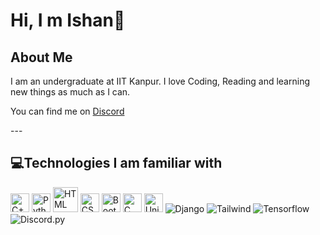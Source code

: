 # Hi, I m Ishan👋
## **About Me**

I am an undergraduate at IIT Kanpur. I love Coding, Reading and learning new things as much as I can. <br>
<p>You can find me on <a href="https://discordid.netlify.app/?id=576442029337477130">Discord</a></p>
---
 
## **💻Technologies I am familiar with**

<p>
<img title="C++" alt="C++" src="https://raw.githubusercontent.com/jmnote/z-icons/master/svg/cpp.svg" width="30px">
<img title="Python" alt="Python" src="https://raw.githubusercontent.com/jmnote/z-icons/master/svg/python.svg" width="30px">
<img title="HTML" alt="HTML" src="https://upload.wikimedia.org/wikipedia/commons/6/61/HTML5_logo_and_wordmark.svg" width="40px">
<img title="CSS" alt="CSS" src="https://upload.wikimedia.org/wikipedia/commons/3/3d/CSS.3.svg" width="30px">
<img title="Bootstrap" alt="Bootstrap" src="https://icons8.com/icon/84710/bootstrap" width="30px">
<img title="C" alt="C" src="https://icons8.com/icon/shQTXiDQiQVR/c-programming" width="30px">
<img title="Unity" alt="Unity" src="https://icons8.com/icon/26029/unity" width="30px">
<img title="Django" alt="Django" src="https://icons8.com/icon/XPdRFanRZtNK/django">
<img title="Tailwind" alt="Tailwind" src="https://icons8.com/icon/x7XMNGh2vdqA/tailwind-css">
<img title="Tensorflow" alt="Tensorflow" src="https://icons8.com/icon/n3QRpDA7KZ7P/tensorflow">
<img title="Discord.py" alt="Discord.py" src="https://icons8.com/icon/30998/discord">
</p>

